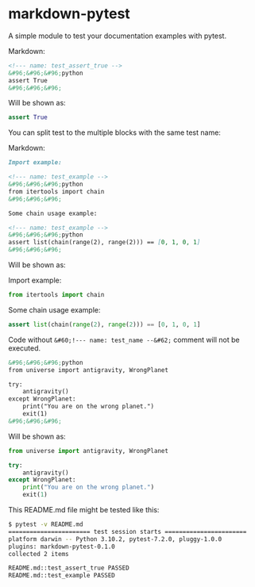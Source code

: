 markdown-pytest
===============

A simple module to test your documentation examples with pytest.

Markdown:

```markdown
<!--- name: test_assert_true -->
&#96;&#96;&#96;python
assert True
&#96;&#96;&#96;
```

Will be shown as:

<!--- name: test_assert_true -->
```python
assert True
```

You can split test to the multiple blocks with the same test name:

Markdown:

```markdown
Import example:

<!--- name: test_example -->
&#96;&#96;&#96;python
from itertools import chain
&#96;&#96;&#96;

Some chain usage example:

<!--- name: test_example -->
&#96;&#96;&#96;python
assert list(chain(range(2), range(2))) == [0, 1, 0, 1]
&#96;&#96;&#96;
```

Will be shown as:

Import example:

<!--- name: test_example -->
```python
from itertools import chain
```

Some chain usage example:

<!--- name: test_example -->
```python
assert list(chain(range(2), range(2))) == [0, 1, 0, 1]
```

Code without `&#60;!--- name: test_name --&#62;` comment will not be executed.

```markdown
&#96;&#96;&#96;python
from universe import antigravity, WrongPlanet

try:
    antigravity()
except WrongPlanet:
    print("You are on the wrong planet.")
    exit(1)
&#96;&#96;&#96;
```

Will be shown as:

```python
from universe import antigravity, WrongPlanet

try:
    antigravity()
except WrongPlanet:
    print("You are on the wrong planet.")
    exit(1)
```

This README.md file might be tested like this:

```bash
$ pytest -v README.md
======================= test session starts =======================
platform darwin -- Python 3.10.2, pytest-7.2.0, pluggy-1.0.0
plugins: markdown-pytest-0.1.0
collected 2 items

README.md::test_assert_true PASSED                                                                                                                                                                                                     [ 50%]
README.md::test_example PASSED
```
